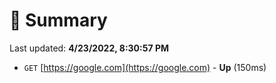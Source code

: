 # 📖 Summary
Last updated: **4/23/2022, 8:30:57 PM**

- `GET` [https://google.com](https://google.com) - **Up** (150ms)

